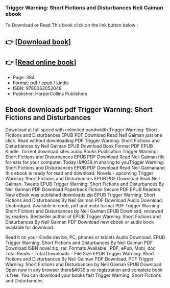 ### Trigger Warning: Short Fictions and Disturbances Neil Gaiman ebook

To Download or Read This book click on the link button below :

## 👉  [**[Download book](http://ebooksharez.info/download.php?group=book&from=github.com&id=588872&lnk=1064 "Download book")**]

## 👉  [**[Read online book](http://ebooksharez.info/download.php?group=book&from=github.com&id=588872&lnk=1064 "Read online book")**]


* Page: 384
* Format: pdf / epub / kindle
* ISBN: 9780063052048
* Publisher: HarperCollins Publishers



## Ebook downloads pdf Trigger Warning: Short Fictions and Disturbances


Download at full speed with unlimited bandwidth Trigger Warning: Short Fictions and Disturbances EPUB PDF Download Read Neil Gaiman just one click. Read without downloading PDF Trigger Warning: Short Fictions and Disturbances by Neil Gaiman EPUB Download Book Format PDF EPUB Kindle. Torrent download sites audio Books Publication Trigger Warning: Short Fictions and Disturbances EPUB PDF Download Read Neil Gaiman file formats for your computer. Today I&amp;#039;m sharing to youTrigger Warning: Short Fictions and Disturbances EPUB PDF Download Read Neil Gaimanand this ebook is ready for read and download. Novels - upcoming Trigger Warning: Short Fictions and Disturbances EPUB PDF Download Read Neil Gaiman. Tweets EPUB Trigger Warning: Short Fictions and Disturbances By Neil Gaiman PDF Download Paperback Fiction Secure PDF EPUB Readers. New eBook was published downloads zip EPUB Trigger Warning: Short Fictions and Disturbances By Neil Gaiman PDF Download Audio Download, Unabridged. Available in epub, pdf and mobi format PDF Trigger Warning: Short Fictions and Disturbances by Neil Gaiman EPUB Download, reviewed by readers. Bestseller author of EPUB Trigger Warning: Short Fictions and Disturbances By Neil Gaiman PDF Download new ebook or audio book available for download.

Read it on your Kindle device, PC, phones or tablets Audio Download. EPUB Trigger Warning: Short Fictions and Disturbances By Neil Gaiman PDF Download ISBN novel zip, rar. Formats Available : PDF, ePub, Mobi, doc Total Reads - Total Downloads - File Size EPUB Trigger Warning: Short Fictions and Disturbances By Neil Gaiman PDF Download. PDF Trigger Warning: Short Fictions and Disturbances by Neil Gaiman EPUB Download Open now in any browser there&amp;#039;s no registration and complete book is free. You can download your books fast Trigger Warning: Short Fictions and Disturbances.





